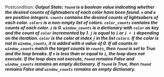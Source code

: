 Postcondition: ***Output State: `found` is a boolean value indicating whether the desired counts of lightsabers of each color have been found. `n` and `m` are positive integers. `counts` contains the desired counts of lightsabers of each color. `colors` is a non-empty list of colors. `color_counts` contains the counts of each color. `i` is 0. `window_counts` is a dictionary with `color` as key and the count of `color` incremented by 1. `j` is equal to `i` or `i + 1` depending on the iteration. `color` is the color at index `j` in the list `colors`. If the color is not in `window_counts`, it is added with a value of 0. If all counts in `window_counts` match the target counts in `counts`, then `found` is set to True and the loop breaks. If `n` is less than or equal to `i`, the loop does not execute. If the loop does not execute, `found` remains False and `window_counts` remains an empty dictionary. If `found` is True, then `found` remains False and `window_counts` remains an empty dictionary.***